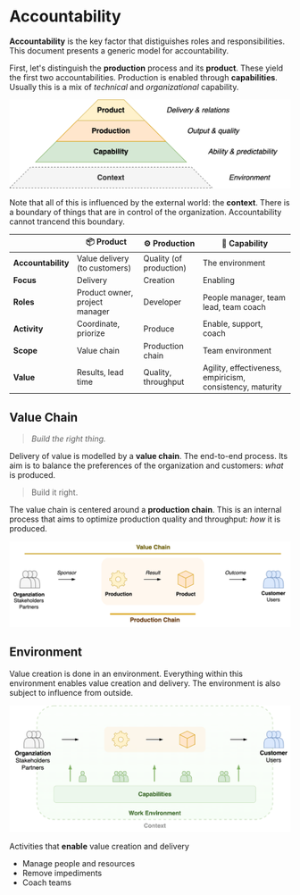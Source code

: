 # Accountability

**Accountability** is the key factor that distiguishes roles and responsibilities. This document presents a generic model for accountability.

First, let's distinguish the **production** process and its **product**. These yield the first two accountabilities. Production is enabled through **capabilities**. Usually this is a mix of *technical* and *organizational* capability.



<img src="../img/pyramid-capability-production-product.png" alt="pyramid-capability-production-product" style="width:45em;" />

Note that all of this is influenced by the external world: the **context**. There is a boundary of things that are in control of the organization. Accountability cannot trancend this boundary.



|                    | 📦 Product                      | ⚙️ Production            | 👤 Capability                                              |
| ------------------ | ------------------------------ | ----------------------- | --------------------------------------------------------- |
| **Accountability** | Value delivery (to customers)  | Quality (of production) | The environment                                           |
| **Focus**          | Delivery                       | Creation                | Enabling                                                  |
| **Roles**          | Product owner, project manager | Developer               | People manager, team lead, team coach                     |
| **Activity**       | Coordinate, priorize           | Produce                 | Enable, support, coach                                    |
| **Scope**          | Value chain                    | Production chain        | Team environment                                          |
| **Value**          | Results, lead time             | Quality, throughput     | Agility, effectiveness, empiricism, consistency, maturity |



## Value Chain

> *Build the right thing.*

Delivery of value is modelled by a **value chain**. The end-to-end process. Its aim is to balance the preferences of the organization and customers: *what* is produced.

> Build it right.

The value chain is centered around a **production chain**. This is an internal process that aims to optimize production quality and throughput: *how* it is produced.



<img src="../img/value-chain-production-chain.png" alt="value-chain-production-chain" style="width:45em" />



## Environment

Value creation is done in an environment. Everything within this environment enables value creation and delivery. The environment is also subject to influence from outside.

<img src="../img/value-chain-environment.png" alt="value-chains-environment" style="width:50em;" />

Activities that **enable** value creation and delivery

- Manage people and resources
- Remove impediments
- Coach teams





